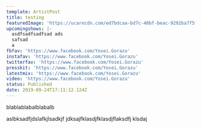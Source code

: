 ```yaml
---
template: ArtistPost
title: testing
featuredImage: 'https://ucarecdn.com/ed7bdcaa-bd7c-40bf-beac-9292ba7f5f1d/'
upcomingshows: |-
  asdfsadfsadfsad ads 
  safsad
  a
fbfav: 'https://www.facebook.com/Yosei.Gorazu'
instafav: 'https://www.facebook.com/Yosei.Gorazu'
twitterfav: 'https://www.facebook.com/Yosei.Gorazu'
presskit: 'https://www.facebook.com/Yosei.Gorazu'
latestmix: 'https://www.facebook.com/Yosei.Gorazu'
video: 'https://www.facebook.com/Yosei.Gorazu'
status: Published
date: 2019-09-24T17:11:12.124Z
---
```

blablablabalblabalb



aslbksadfjdslafkjlsadkjf jdksajfklasdjfklasdjflaksdfj klsdaj

